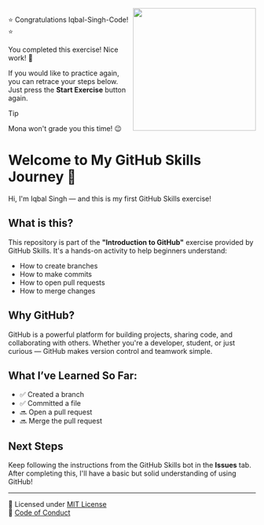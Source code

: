<img src="https://octodex.github.com/images/welcometocat.png" align="right" height="250px" />

⭐️ Congratulations Iqbal-Singh-Code! ⭐️

You completed this exercise! Nice work! 🥳

If you would like to practice again, you can retrace your steps below. Just press the **Start Exercise** button again.

> [!TIP]
> Mona won't grade you this time! 😉


 # Welcome to My GitHub Skills Journey 🚀

Hi, I'm Iqbal Singh — and this is my first GitHub Skills exercise!

## What is this?

This repository is part of the **"Introduction to GitHub"** exercise provided by GitHub Skills. It's a hands-on activity to help beginners understand:

- How to create branches
- How to make commits
- How to open pull requests
- How to merge changes

## Why GitHub?

GitHub is a powerful platform for building projects, sharing code, and collaborating with others. Whether you're a developer, student, or just curious — GitHub makes version control and teamwork simple.

## What I’ve Learned So Far:

- ✅ Created a branch  
- ✅ Committed a file  
- 🔜 Open a pull request  
- 🔜 Merge the pull request  

## Next Steps

Keep following the instructions from the GitHub Skills bot in the **Issues** tab. After completing this, I'll have a basic but solid understanding of using GitHub!

---

📄 Licensed under [MIT License](https://gh.io/mit)  
🤝 [Code of Conduct](https://www.contributor-covenant.org/version/2/1/code_of_conduct/code_of_conduct.md)
